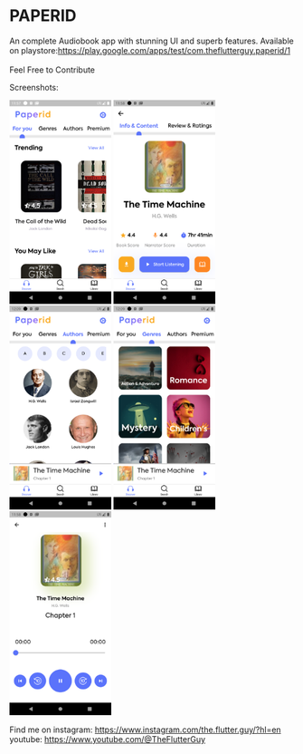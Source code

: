 # PAPERID

An complete Audiobook app with stunning UI and superb features.
Available on playstore:https://play.google.com/apps/test/com.theflutterguy.paperid/1 <br><br>
Feel Free to Contribute

Screenshots:
<p>
<img src="screenshots/home.png" alt="homescreen" width=180"/>
<img src="screenshots/audiobook_details.png" alt="homescreen" width="180"/>
<img src="screenshots/authors.png" alt="homescreen" width="180"/>
<img src="screenshots/genres.png" alt="homescreen" width="180"/>
<img src="screenshots/player.png" alt="homescreen" width="180"/>
</p>
                                                              
Find me on
instagram: https://www.instagram.com/the.flutter.guy/?hl=en <br>
youtube: https://www.youtube.com/@TheFlutterGuy                                                           
                                                              

